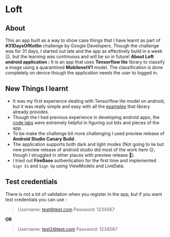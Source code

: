 # Loft

## About

This an app built as a way to show case things that I have learnt as part of **#31DaysOfKotlin** challenge by Google Developers. Though the challenge was for 31 days, I started out late and the app as effectively build in a week 😑, but the learning was continuous and will be so in future!
**About Loft android application :** It is an app that uses **Tensorflow lite** library to classify a image using a quarantined **MobilenetV1** model. The classification is done completely on device though the application needs the user to logged in.

## New Things I learnt
- It was my first experience dealing with Tensorflow lite model on android, but it was really simple and easy with all the [examples](https://github.com/tensorflow/examples/tree/master/lite/examples) that library already provides.
- Though the I had previous experience in developing android apps, the [code labs](https://eventsonair.withgoogle.com/events/kotlin/resources) were extremely helpful in figuring out bits and pieces of the app.
- To be make the challenge bit more challenging I used preview release of **Android Studio Canary Build** .
- The application supports both dark and light modes (Not going to lie but new preview release of android studio did most of the work here 😑, though I struggled in other places with preview release 🤔).
- I tried out **FireBase** authentication for the first time and implemented `Sign In` and `Sign Up` using ViewModels and  LiveData.

## Test credentials
There is not a lot of validation when you register in the app, but if you want test credentials you can use :
   > Username: test@test.com
   > Password: 1234567

  **OR**
   > Username: test2@test.com
   > Password: 1234567
